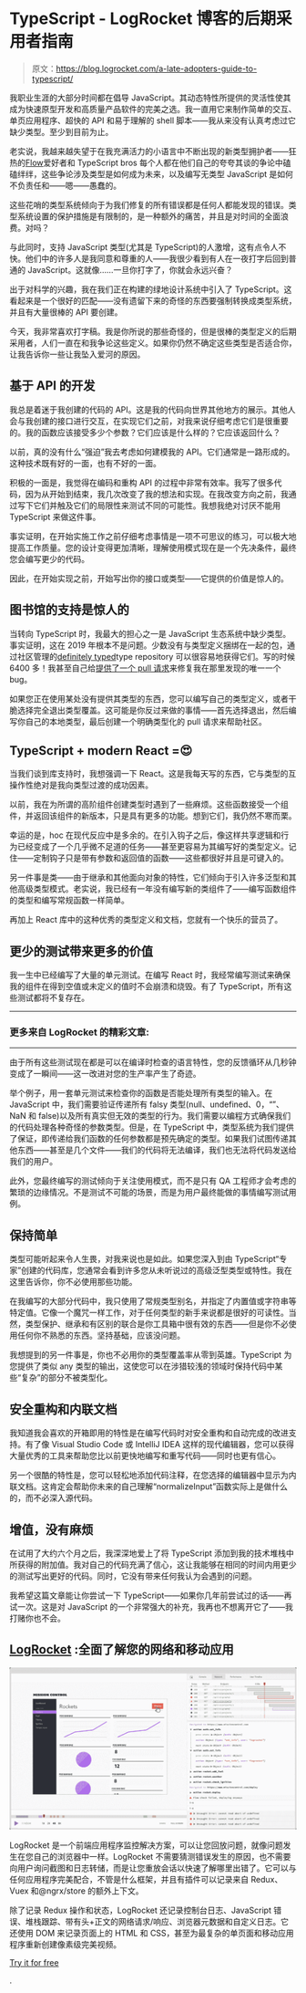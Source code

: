 # TypeScript - LogRocket 博客的后期采用者指南

> 原文：<https://blog.logrocket.com/a-late-adopters-guide-to-typescript/>

我职业生涯的大部分时间都在倡导 JavaScript。其动态特性所提供的灵活性使其成为快速原型开发和高质量产品软件的完美之选。我一直用它来制作简单的交互、单页应用程序、超快的 API 和易于理解的 shell 脚本——我从来没有认真考虑过它缺少类型。至少到目前为止。

老实说，我越来越失望于在我充满活力的小语言中不断出现的新类型拥护者——狂热的[Flow](https://flow.org/)爱好者和 TypeScript bros 每个人都在他们自己的夸夸其谈的争论中磕磕绊绊，这些争论涉及类型是如何成为未来，以及编写无类型 JavaScript 是如何不负责任和——嗯——愚蠢的。

这些花哨的类型系统倾向于为我们修复的所有错误都是任何人都能发现的错误。类型系统设置的保护措施是有限制的，是一种额外的痛苦，并且是对时间的全面浪费。对吗？

与此同时，支持 JavaScript 类型(尤其是 TypeScript)的人激增，这有点令人不快。他们中的许多人是我同意和尊重的人——我很少看到有人在一夜打字后回到普通的 JavaScript。这就像……一旦你打字了，你就会永远兴奋？

出于对科学的兴趣，我在我们正在构建的绿地设计系统中引入了 TypeScript。这看起来是一个很好的匹配——没有遗留下来的奇怪的东西要强制转换成类型系统，并且有大量很棒的 API 要创建。

今天，我非常喜欢打字稿。我是你所说的那些奇怪的，但是很棒的类型定义的后期采用者，人们一直在和我争论这些定义。如果你仍然不确定这些类型是否适合你，让我告诉你一些让我坠入爱河的原因。

## 基于 API 的开发

我总是着迷于我创建的代码的 API。这是我的代码向世界其他地方的展示。其他人会与我创建的接口进行交互，在实现它们之前，对我来说仔细考虑它们是很重要的。我的函数应该接受多少个参数？它们应该是什么样的？它应该返回什么？

以前，真的没有什么“强迫”我去考虑如何建模我的 API。它们通常是一路形成的。这种技术既有好的一面，也有不好的一面。

积极的一面是，我觉得在编码和重构 API 的过程中非常有效率。我写了很多代码，因为从开始到结束，我几次改变了我的想法和实现。在我改变方向之前，我通过写下它们并触及它们的局限性来测试不同的可能性。我想我绝对讨厌不能用 TypeScript 来做这件事。

事实证明，在开始实施工作之前仔细考虑事情是一项不可思议的练习，可以极大地提高工作质量。您的设计变得更加清晰，理解使用模式现在是一个先决条件，最终您会编写更少的代码。

因此，在开始实现之前，开始写出你的接口或类型——它提供的价值是惊人的。

## 图书馆的支持是惊人的

当转向 TypeScript 时，我最大的担心之一是 JavaScript 生态系统中缺少类型。事实证明，这在 2019 年根本不是问题。少数没有与类型定义捆绑在一起的包，通过社区管理的[definitely typed](http://definitelytyped.org/)type repository 可以很容易地获得它们。写的时候 6400 多！我甚至自己给[提供了一个 pull 请求](https://github.com/DefinitelyTyped/DefinitelyTyped/pull/40362)来修复我在那里发现的唯一一个 bug。

如果您正在使用某处没有提供其类型的东西，您可以编写自己的类型定义，或者干脆选择完全退出类型覆盖。这可能是你反过来做的事情——首先选择退出，然后编写你自己的本地类型，最后创建一个明确类型化的 pull 请求来帮助社区。

## TypeScript + modern React =😍

当我们谈到库支持时，我想强调一下 React。这是我每天写的东西，它与类型的互操作性绝对是我向类型过渡的成功因素。

以前，我在为所谓的高阶组件创建类型时遇到了一些麻烦。这些函数接受一个组件，并返回该组件的新版本，只是具有更多的功能。想到它们，我仍然不寒而栗。

幸运的是，hoc 在现代反应中是多余的。在引入钩子之后，像这样共享逻辑和行为已经变成了一个几乎微不足道的任务——甚至更容易为其编写好的类型定义。记住——定制钩子只是带有参数和返回值的函数——这些都很好并且是可键入的。

另一件事是类——由于继承和其他面向对象的特性，它们倾向于引入许多泛型和其他高级类型模式。老实说，我已经有一年没有编写新的类组件了——编写函数组件的类型和编写常规函数一样简单。

再加上 React 库中的这种优秀的类型定义和文档，您就有一个快乐的营员了。

## 更少的测试带来更多的价值

我一生中已经编写了大量的单元测试。在编写 React 时，我经常编写测试来确保我的组件在得到空值或未定义的值时不会崩溃和烧毁。有了 TypeScript，所有这些测试都将不复存在。

* * *

### 更多来自 LogRocket 的精彩文章:

* * *

由于所有这些测试现在都是可以在编译时检查的语言特性，您的反馈循环从几秒钟变成了一瞬间——这一改进对您的生产率产生了奇迹。

举个例子，用一套单元测试来检查你的函数是否能处理所有类型的输入。在 JavaScript 中，我们需要验证传递所有 falsy 类型(null、undefined、0，“”、NaN 和 false)以及所有真实但无效的类型的行为。我们需要以编程方式确保我们的代码处理各种奇怪的参数类型。但是，在 TypeScript 中，类型系统为我们提供了保证，即传递给我们函数的任何参数都是预先确定的类型。如果我们试图传递其他东西——甚至是几个文件——我们的代码将无法编译，我们也无法将代码发送给我们的用户。

此外，您最终编写的测试倾向于关注使用模式，而不是只有 QA 工程师才会考虑的繁琐的边缘情况。不是测试不可能的场景，而是为用户最终能做的事情编写测试用例。

## 保持简单

类型可能听起来令人生畏，对我来说也是如此。如果您深入到由 TypeScript“专家”创建的代码库，您通常会看到许多您从未听说过的高级泛型类型或特性。我在这里告诉你，你不必使用那些功能。

在我编写的大部分代码中，我只使用了常规类型别名，并指定了内置值或字符串等特定值。它像一个魔咒一样工作，对于任何类型的新手来说都是很好的可读性。当然，类型保护、继承和有区别的联合是你工具箱中很有效的东西——但是你不必使用任何你不熟悉的东西。坚持基础，应该没问题。

我想提到的另一件事是，你也不必用你的类型覆盖率从零到英雄。TypeScript 为您提供了类似 any 类型的输出，这使您可以在涉猎较浅的领域时保持代码中某些“复杂”的部分不被类型化。

## 安全重构和内联文档

我知道我会喜欢的开箱即用的特性是在编写代码时对安全重构和自动完成的改进支持。有了像 Visual Studio Code 或 IntelliJ IDEA 这样的现代编辑器，您可以获得大量优秀的工具来帮助您比以前更快地编写和重写代码——同时也更有信心。

另一个很酷的特性是，您可以轻松地添加代码注释，在您选择的编辑器中显示为内联文档。这肯定会帮助你未来的自己理解“normalizeInput”函数实际上是做什么的，而不必深入源代码。

## 增值，没有麻烦

在试用了大约六个月之后，我深深地爱上了将 TypeScript 添加到我的技术堆栈中所获得的附加值。我对自己的代码充满了信心，这让我能够在相同的时间内用更少的测试写出更好的代码。同时，它没有带来任何我认为会遇到的问题。

我希望这篇文章能让你尝试一下 TypeScript——如果你几年前尝试过的话——再试一次。这是对 JavaScript 的一个非常强大的补充，我再也不想离开它了——我打赌你也不会。

## [LogRocket](https://lp.logrocket.com/blg/typescript-signup) :全面了解您的网络和移动应用

[![LogRocket Dashboard Free Trial Banner](img/d6f5a5dd739296c1dd7aab3d5e77eeb9.png)](https://lp.logrocket.com/blg/typescript-signup)

LogRocket 是一个前端应用程序监控解决方案，可以让您回放问题，就像问题发生在您自己的浏览器中一样。LogRocket 不需要猜测错误发生的原因，也不需要向用户询问截图和日志转储，而是让您重放会话以快速了解哪里出错了。它可以与任何应用程序完美配合，不管是什么框架，并且有插件可以记录来自 Redux、Vuex 和@ngrx/store 的额外上下文。

除了记录 Redux 操作和状态，LogRocket 还记录控制台日志、JavaScript 错误、堆栈跟踪、带有头+正文的网络请求/响应、浏览器元数据和自定义日志。它还使用 DOM 来记录页面上的 HTML 和 CSS，甚至为最复杂的单页面和移动应用程序重新创建像素级完美视频。

[Try it for free](https://lp.logrocket.com/blg/typescript-signup)

.